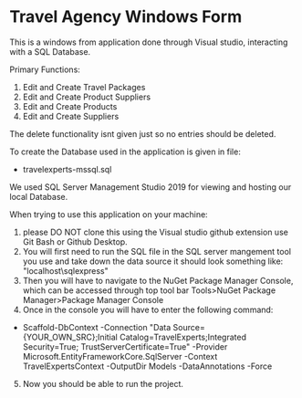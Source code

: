 # Travel Agency Windows Form

This is a windows from application done through Visual studio,
interacting with a SQL Database. 

Primary Functions:
1. Edit and Create Travel Packages
2. Edit and Create Product Suppliers
3. Edit and Create Products 
4. Edit and Create Suppliers

The delete functionality isnt given just so no entries 
should be deleted.

To create the Database used in the application is given in file:
- travelexperts-mssql.sql

We used SQL Server Management Studio 2019 for viewing and hosting our local Database.

When trying to use this application on your machine:
1. please DO NOT clone this using the Visual studio github extension use Git Bash or Github Desktop.
2. You will first need to run the SQL file in the SQL server mangement tool you use and take down the data source it should look something like: "localhost\sqlexpress"
3. Then you will have to navigate to the NuGet Package Manager Console, which can be accessed through top tool bar Tools>NuGet Package Manager>Package Manager Console
4. Once in the console you will have to enter the following command:
- Scaffold-DbContext -Connection "Data Source={YOUR_OWN_SRC};Initial Catalog=TravelExperts;Integrated Security=True; TrustServerCertificate=True" -Provider Microsoft.EntityFrameworkCore.SqlServer -Context TravelExpertsContext -OutputDir Models -DataAnnotations -Force
5. Now you should be able to run the project.